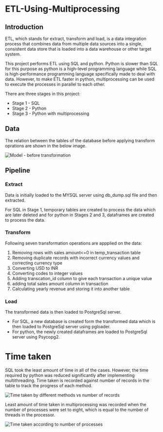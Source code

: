 # ETL-Using-Multiprocessing

## Introduction 
ETL, which stands for extract, transform and load, is a data integration process that combines data from multiple data sources into a single, consistent data store that is loaded into a data warehouse or other target system.

This project performs ETL using SQL and python. Python is slower than SQL for this purpose as python is a high-level programming language while SQL is high-performance programming language specifically made to deal with data. However, to make ETL faster in python, multiprocessing can be used to execute the processes in parallel to each other.

There are three stages in this project:
- Stage 1 - SQL
- Stage 2 - Python
- Stage 3 - Python with multiprocessing

## Data
The relation between the tables of the database before applying transform oprations are shown in the below image.

![Model - before transformation](https://user-images.githubusercontent.com/78223588/217797790-24163fa9-a380-4c1a-8c00-4bd001e91fc5.png)

## Pipeline
### Extract
Data is initially loaded to the MYSQL server using db_dump.sql file and then extracted.

For SQL in Stage 1, temporary tables are created to process the data which are later deleted and for python in Stages 2 and 3, dataframes are created to process the data.

### Transform
Following seven transformation operations are appplied on the data:
1. Removing rows with sales amount<=0 in temp_transaction table
2. Removing duplicate records with incorrect currency values and correcting currency type
3. Converting USD to INR
4. Converting codes to integer values
5. Adding transcation_id column to give each transaction a unique value
6. adding total sales amount column in transaction
7. Calculating yearly revenue and storing it into another table

### Load
The transformed data is then loaded to PostgreSql server.

- For SQL, a new database is created form the transformed data which is then loaded to PostgreSql server using pgloader.
- For python, the newly created dataframes are loaded to PostgreSql server using Psycopg2.

# Time taken
SQL took the least amount of time in all of the cases. However, the time required by python was reduced significantly after implementing multithreading. Time taken is recorded against number of records in the table to track the progress of each method. 

![Time taken by different methods vs number of records](https://user-images.githubusercontent.com/78223588/217801400-e01d73c3-e390-4a39-8771-6281297c6d70.png)

Least amount of time taken in multiprocessing was recorded when the number of processes were set to eight, which is equal to the number of threads in the processor.

![Time taken according to number of processes](https://user-images.githubusercontent.com/78223588/217802876-91d6e67a-4f26-41ae-a9a4-fa5dadf632fe.png)
